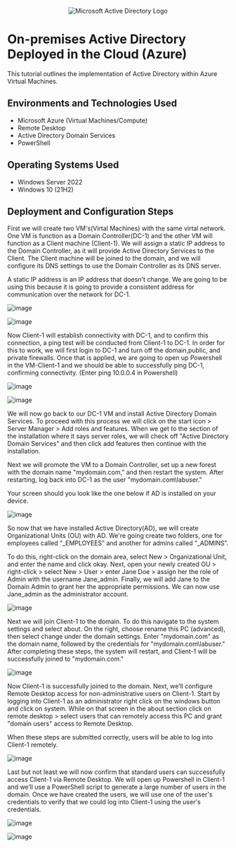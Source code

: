 <p align="center">
<img src="https://i.imgur.com/pU5A58S.png" alt="Microsoft Active Directory Logo"/>
</p>

<h1> On-premises Active Directory Deployed in the Cloud (Azure)</h1>
This tutorial outlines the implementation of Active Directory within Azure Virtual Machines.<br />

<h2>Environments and Technologies Used</h2>

- Microsoft Azure (Virtual Machines/Compute)
- Remote Desktop
- Active Directory Domain Services
- PowerShell

<h2>Operating Systems Used </h2>

- Windows Server 2022
- Windows 10 (21H2)

<h2>Deployment and Configuration Steps</h2>

First we will create two VM's(Virtal Machines) with the same virtal network. One VM is function as a Domain Controller(DC-1) and the other VM will function as a Client machine (Client-1). We will assign a static IP address to the Domain Controller, as it will provide Active Directory Services to the Client. The Client machine will be joined to the domain, and we will configure its DNS settings to use the Domain Controller as its DNS server.

A static IP address is an IP address that doesn't change. We are going to be using this because it is going to provide a consistent address for communication over the network for DC-1.
<p>
  
![image](https://github.com/user-attachments/assets/a747979e-83b9-4721-830d-8d64e09157a7)

</p>
<p>

![image](https://github.com/user-attachments/assets/c129f076-b3bd-426a-aad4-f9a4df701a52)

Now Client-1 will establish connectivity with DC-1, and to confirm this connection, a ping test will be conducted from Client-1 to DC-1. In order for this to work, we will first login to DC-1 and turn off the domain,public, and private firewalls. Once that is applied, we are going to open up Powershell in the VM-Client-1 and we should be able to successfully ping DC-1, confirming connectivity. (Enter ping 10.0.0.4 in Powershell)
</p>

<p>
  
![image](https://github.com/user-attachments/assets/b70012a5-f04b-446c-9191-1b62859485ab)

![image](https://github.com/user-attachments/assets/c69fc5a1-8772-4694-81d0-77d30a526d24)

</p>
<p>
We will now go back to our DC-1 VM and install Active Directory Domain Services. To proceed with this process we will click on the start icon > Server Manager > Add roles and features. When we get to the section of the installation where it says server roles, we will check off "Active Directory Domain Services" and then click add features then continue with the installation. 

Next we will promote the VM to a Domain Controller, set up a new forest with the domain name "mydomain.com," and then restart the system. After restarting, log back into DC-1 as the user "mydomain.com\labuser."

Your screen should you look like the one below if AD is installed on your device.
</p>

<p>
  
![image](https://github.com/user-attachments/assets/7b9ed7b5-0d1f-4926-84cd-0e2966a05b9a)

</p>
<p>
So now that we have installed Active Directory(AD), we will create Organizational Units (OU) with AD. We're going create two folders, one for employees called “_EMPLOYEES” and another for admins called “_ADMINS”.

To do this, right-click on the domain area, select New > Organizational Unit, and enter the name and click okay. Next, open your newly created OU > right-click > select New > User > enter Jane Doe > assign her the role of Admin with the username Jane_admin. Finally, we will add Jane to the Domain Admin to grant her the appropriate permissions. We can now use Jane_admin as the administrator account.

![image](https://github.com/user-attachments/assets/7c8420c9-35b5-4d9e-bfcd-b2adab34b117)
</p>

Next we will join Client-1 to the domain. To do this navigate to the system settings and select about. On the right, choose rename this PC (advanced), then select change under the domain settings. Enter "mydomain.com" as the domain name, followed by the credentials for "mydomain.com\labuser." After completing these steps, the system will restart, and Client-1 will be successfully joined to "mydomain.com."

![image](https://github.com/user-attachments/assets/119410dd-38b6-46ee-8535-417d69b1329a)

Now Client-1 is successfully joined to the domain. Next, we’ll configure Remote Desktop access for non-administrative users on Client-1. Start by logging into Client-1 as an administrator right click on the windows button and click on system. While on that screen in the about section click on remote desktop > select users that can remotely access this PC and grant "domain users" access to Remote Desktop. 

When these steps are submitted correctly, users will be able to log into Client-1 remotely.

![image](https://github.com/user-attachments/assets/0c745116-e183-4867-8864-cc2d4e514442)

Last but not least we will now confirm that standard users can successfully access Client-1 via Remote Desktop. We will open up Powershell in Client-1 and we’ll use a PowerShell script to generate a large number of users in the domain. Once we have created the users, we will use one of the user's credentials to verify that we could log into Client-1 using the user's credentials.

![image](https://github.com/user-attachments/assets/1722679e-20e2-4d4a-affc-f70f298ac7e2)

![image](https://github.com/user-attachments/assets/39319d2f-c822-47e4-b46d-b6012f897260)

